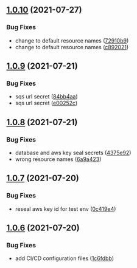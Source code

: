 ## [1.0.10](https://github.com/Greenstand/bulk-pack-consumer/compare/v1.0.9...v1.0.10) (2021-07-27)


### Bug Fixes

* change to default resource names ([72910b9](https://github.com/Greenstand/bulk-pack-consumer/commit/72910b9016f1c4f31b1ec0a044696fe760e37cf1))
* change to default resource names ([c892021](https://github.com/Greenstand/bulk-pack-consumer/commit/c892021d273d96dbd0e0a99537444bf7b75e1d5b))

## [1.0.9](https://github.com/Greenstand/bulk-pack-consumer/compare/v1.0.8...v1.0.9) (2021-07-21)


### Bug Fixes

* sqs url secret ([84bb4aa](https://github.com/Greenstand/bulk-pack-consumer/commit/84bb4aa2f776501d9c3ad310840c796beb055ae2))
* sqs url secret ([e00252c](https://github.com/Greenstand/bulk-pack-consumer/commit/e00252c89ea24f549f82e35925ae65faa86fd6a7))

## [1.0.8](https://github.com/Greenstand/bulk-pack-consumer/compare/v1.0.7...v1.0.8) (2021-07-21)


### Bug Fixes

* database and aws key seal secrets ([4375e92](https://github.com/Greenstand/bulk-pack-consumer/commit/4375e92227ce8d08ffd88f17f90ede751c9ace68))
* wrong resource names ([6a9a423](https://github.com/Greenstand/bulk-pack-consumer/commit/6a9a423785dc8b486201d80643d0740bd4da1197))

## [1.0.7](https://github.com/Greenstand/bulk-pack-consumer/compare/v1.0.6...v1.0.7) (2021-07-20)


### Bug Fixes

* reseal aws key id for test env ([0c419e4](https://github.com/Greenstand/bulk-pack-consumer/commit/0c419e43666e7cb4fb610b5a64871f9caf612446))

## [1.0.6](https://github.com/Greenstand/bulk-pack-consumer/compare/v1.0.5...v1.0.6) (2021-07-20)


### Bug Fixes

* add CI/CD configuration files ([1c6fdbb](https://github.com/Greenstand/bulk-pack-consumer/commit/1c6fdbbf5fab71aecddd0355cd9c563511c7963b))
